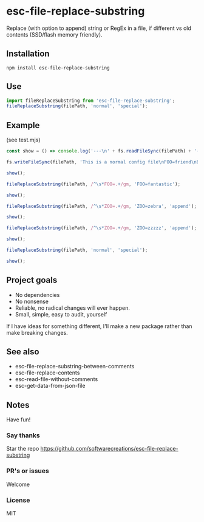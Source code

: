 # esc-file-replace-substring
Replace (with option to append) string or RegEx in a file, if different vs old contents (SSD/flash memory friendly).

## Installation
`npm install esc-file-replace-substring`

## Use
```JavaScript
import fileReplaceSubstring from 'esc-file-replace-substring';
fileReplaceSubstring(filePath, 'normal', 'special');
```

## Example
(see test.mjs)
```JavaScript
const show = () => console.log('---\n' + fs.readFileSync(filePath) + '---');

fs.writeFileSync(filePath, 'This is a normal config file\nFOO=friend\nBAR=bear\n');

show();

fileReplaceSubstring(filePath, /^\s*FOO=.+/gm, 'FOO=fantastic');

show();

fileReplaceSubstring(filePath, /^\s*ZOO=.+/gm, 'ZOO=zebra', 'append');

show();

fileReplaceSubstring(filePath, /^\s*ZOO=.+/gm, 'ZOO=zzzzz', 'append');

show();

fileReplaceSubstring(filePath, 'normal', 'special');

show();
```

## Project goals
* No dependencies
* No nonsense
* Reliable, no radical changes will ever happen.
* Small, simple, easy to audit, yourself

If I have ideas for something different, I'll make a new package rather than make breaking changes.

## See also
* esc-file-replace-substring-between-comments
* esc-file-replace-contents
* esc-read-file-without-comments
* esc-get-data-from-json-file

## Notes
Have fun!

### Say thanks
Star the repo
https://github.com/softwarecreations/esc-file-replace-substring

### PR's or issues
Welcome

### License
MIT
